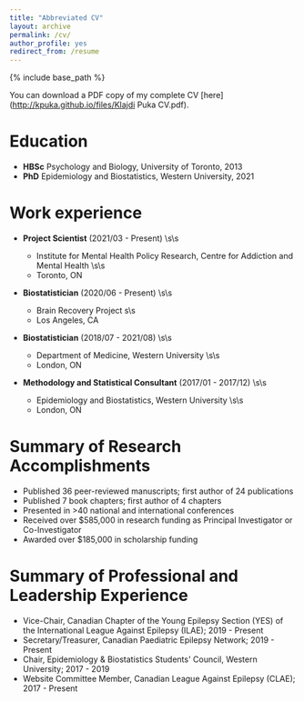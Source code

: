 ```yaml
---
title: "Abbreviated CV"
layout: archive
permalink: /cv/
author_profile: yes
redirect_from: /resume
---
```


{% include base_path %}

You can download a PDF copy of my complete CV [here](http://kpuka.github.io/files/Klajdi Puka CV.pdf).


Education
======
* **HBSc** Psychology and Biology, University of Toronto, 2013
* **PhD** Epidemiology and Biostatistics, Western University, 2021



Work experience
======
* **Project Scientist** (2021/03 - Present) \s\s
    * Institute for Mental Health Policy Research, Centre for Addiction and Mental Health \s\s
    * Toronto, ON 

* **Biostatistician** (2020/06 - Present) \s\s
    * Brain Recovery Project s\s
    * Los Angeles, CA
 
* **Biostatistician** (2018/07 - 2021/08) \s\s
    * Department of Medicine, Western University \s\s
    * London, ON
   
* **Methodology and Statistical Consultant** (2017/01 - 2017/12) \s\s
    * Epidemiology and Biostatistics, Western University \s\s
    * London, ON



Summary of Research Accomplishments
======
* Published 36 peer-reviewed manuscripts; first author of 24 publications
* Published 7 book chapters; first author of 4 chapters
* Presented in >40 national and international conferences 
* Received over $585,000 in research funding as Principal Investigator or Co-Investigator
* Awarded over $185,000 in scholarship funding



Summary of Professional and Leadership Experience 
======
* Vice-Chair, Canadian Chapter of the Young Epilepsy Section (YES) of the International League Against Epilepsy (ILAE); 2019 - Present
* Secretary/Treasurer, Canadian Paediatric Epilepsy Network; 2019 - Present
* Chair, Epidemiology & Biostatistics Students' Council, Western University; 2017 - 2019 
* Website Committee Member, Canadian League Against Epilepsy (CLAE); 2017 - Present 
